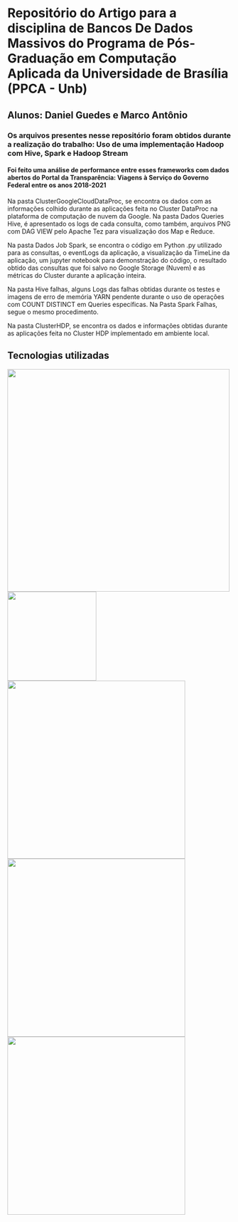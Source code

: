 # Repositório do Artigo para a disciplina de Bancos De Dados Massivos do Programa de Pós-Graduação em Computação Aplicada da Universidade de Brasília (PPCA - Unb)

## Alunos: Daniel Guedes e Marco Antônio
### Os arquivos presentes nesse repositório foram obtidos durante a realização do trabalho: Uso de uma implementação Hadoop com Hive, Spark e Hadoop Stream

#### Foi feito uma análise de performance entre esses frameworks com dados abertos do Portal da Transparência: Viagens à Serviço do Governo Federal entre os anos 2018-2021

Na pasta ClusterGoogleCloudDataProc, se encontra os dados com as informações colhido durante as aplicações feita no Cluster DataProc na plataforma de computação de nuvem da Google. 
Na pasta Dados Queries Hive, é apresentado os logs de cada consulta, como também, arquivos PNG com DAG VIEW pelo Apache Tez para visualização dos Map e Reduce.

Na pasta Dados Job Spark, se encontra o código em Python .py utilizado para as consultas, o eventLogs da aplicação, a visualização da TimeLine da aplicação, um jupyter notebook para demonstração do código, o resultado obtido das consultas que foi salvo no Google Storage (Nuvem) e as métricas do Cluster durante a aplicação inteira.

Na pasta Hive falhas, alguns Logs das falhas obtidas durante os testes e imagens de erro de memória YARN pendente durante o uso de operações com COUNT DISTINCT em Queries específicas. Na Pasta Spark Falhas, segue o mesmo procedimento.


Na pasta ClusterHDP, se encontra os dados e informações obtidas durante as aplicações feita no Cluster HDP implementado em ambiente local.

## Tecnologias utilizadas

<img src="https://upload.wikimedia.org/wikipedia/commons/0/0e/Hadoop_logo.svg" width="500">
<img src="https://upload.wikimedia.org/wikipedia/commons/thumb/b/bb/Apache_Hive_logo.svg/1138px-Apache_Hive_logo.svg.png" width="200"> 
<img src="https://upload.wikimedia.org/wikipedia/commons/thumb/f/f3/Apache_Spark_logo.svg/1200px-Apache_Spark_logo.svg.png"width="400">
<img src="https://br.cloudera.com/content/dam/www/marketing/media-kit/logo-assets/cloudera_logo_darkorange.png"width="400">
<img src="https://1.bp.blogspot.com/-w41GLLo92gc/X_SzbEd5dPI/AAAAAAAAQjM/ZuwG3tSm3qwHOCYxHUBbzn0cRs91nf88gCLcBGAsYHQ/s1078/Untitled.png"width="400">

